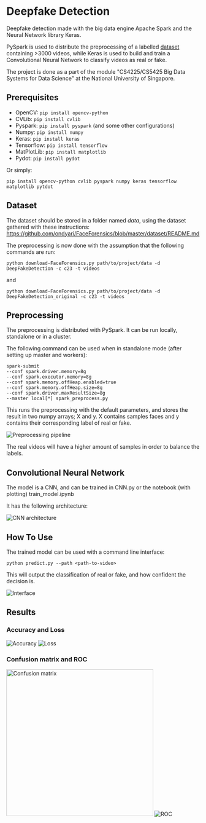# Deepfake Detection
Deepfake detection made with the big data engine Apache Spark and the Neural Network library Keras.

PySpark is used to distribute the preprocessing of a labelled [dataset](https://ai.googleblog.com/2019/09/contributing-data-to-deepfake-detection.html) containing >3000 videos, while Keras is used to build and train a Convolutional Neural Network to classify videos as real or fake. 

The project is done as a part of the module "CS4225/CS5425 Big Data Systems for Data Science" at the National University of Singapore.

## Prerequisites
* OpenCV: ```pip install opencv-python```
* CVLib: ```pip install cvlib```
* Pyspark: ```pip install pyspark``` (and some other configurations)
* Numpy: ```pip install numpy```
* Keras: ```pip install keras```
* Tensorflow: ```pip install tensorflow```
* MatPlotLib: ```pip install matplotlib```
* Pydot: ```pip install pydot```

Or simply:

```pip install opencv-python cvlib pyspark numpy keras tensorflow matplotlib pytdot```

## Dataset
The dataset should be stored in a folder named *data*, using the dataset gathered with these instructions:
https://github.com/ondyari/FaceForensics/blob/master/dataset/README.md

The preprocessing is now done with the assumption that the following commands are run:

```python download-FaceForensics.py path/to/project/data -d DeepFakeDetection -c c23 -t videos```

and

```python download-FaceForensics.py path/to/project/data -d DeepFakeDetection_original -c c23 -t videos```

## Preprocessing
The preprocessing is distributed with PySpark. It can be run locally, standalone or in a cluster.

The following command can be used when in standalone mode (after setting up master and workers):

```
spark-submit 
--conf spark.driver.memory=8g 
--conf spark.executor.memory=8g 
--conf spark.memory.offHeap.enabled=true 
--conf spark.memory.offHeap.size=8g 
--conf spark.driver.maxResultSize=8g
--master local[*] spark_preprocess.py
```

This runs the preprocessing with the default parameters, and stores the result in two numpy arrays; X and y.
X contains samples faces and y contains their corresponding label of real or fake. 

![Preprocessing pipeline](./figures/preprocessing_pipeline.PNG)

The real videos will have a higher amount of samples in order to balance the labels.

## Convolutional Neural Network
The model is a CNN, and can be trained in CNN.py or the notebook (with plotting) train_model.ipynb

It has the following architecture:

![CNN architecture](./figures/architecture_custom.PNG)

## How To Use
The trained model can be used with a command line interface:

```python predict.py --path <path-to-video>```

This will output the classification of real or fake, and how confident the decision is.

![Interface](./figures/interface.PNG)

## Results
### Accuracy and Loss
![Accuracy](./figures/accuracy.png) ![Loss](./figures/loss.png)

### Confusion matrix and ROC
<img src="./figures/confusion.png" width="382.5" alt="Confusion matrix">       <img src="./figures/ROC.png" alt="ROC">